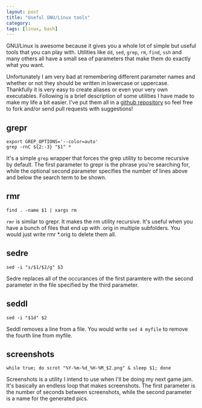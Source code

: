 ```yaml
---
layout: post
title: "Useful GNU/Linux tools"
category: 
tags: [linux, bash]
---
```



GNU/Linux is awesome because it gives you a whole lot of simple but useful tools that you can play with. Utilities like `dd`, `sed`, `grep`, `rm`, `find`, `ssh` and many others all have a small sea of parameters that make them do exactly what you want. 

Unfortunately I am very bad at remembering different parameter names and whether or not they should be written in lowercase or uppercase. Thankfully it is very easy to create aliases or even your very own executables. Following is a brief description of some utilities I have made to make my life a bit easier. I've put them all in a [github repository](https://github.com/Smotko/linux-tools) so feel free to fork and/or send pull requests with suggestions!

grepr
-----

    export GREP_OPTIONS='--color=auto'
    grep -rnC ${2:-3} "$1" *

It's a simple `grep` wrapper that forces the grep utility to become recursive by default. The first parameter to grepr is the phrase you're searching for, while the optional second parameter specifies the number of lines above and below the search term to be shown. 

rmr
---

    find . -name $1 | xargs rm
    
`rmr` is similar to grepr. It makes the rm utility recursive. It's useful when you have a bunch of files that end up with .orig in multiple subfolders. You would just write rmr \*.orig to delete them all.


sedre
-----
   
    sed -i "s/$1/$2/g" $3
   
Sedre replaces all of the occurances of the first paramtere with the second parameter in the file specified by the third parameter.


seddl
----

    sed -i "$1d" $2
    
Seddl removes a line from a file. You would write `sed 4 myfile` to remove the fourth line from myfile.

screenshots
----------

    while true; do scrot "%Y-%m-%d_%H-%M_$2.png" & sleep $1; done

Screenshots is a utility I intend to use when I'll be doing my next game jam. It's basically an endless loop that makes screenshots. The first parameter is the number of seconds between screenshots, while the second parameter is a name for the generated pics.


